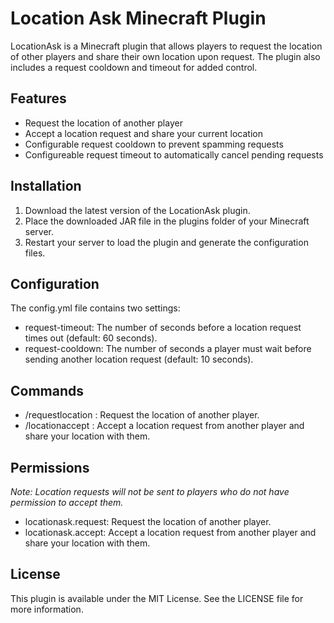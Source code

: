 # Location Ask Minecraft Plugin
LocationAsk is a Minecraft plugin that allows players to request the location of other players and share their own location upon request. The plugin also includes a request cooldown and timeout for added control.

## Features
* Request the location of another player
* Accept a location request and share your current location
* Configurable request cooldown to prevent spamming requests
* Configureable request timeout to automatically cancel pending requests

## Installation
1. Download the latest version of the LocationAsk plugin.
2. Place the downloaded JAR file in the plugins folder of your Minecraft server.
3. Restart your server to load the plugin and generate the configuration files.

## Configuration
The config.yml file contains two settings:
* request-timeout: The number of seconds before a location request times out (default: 60 seconds).
* request-cooldown: The number of seconds a player must wait before sending another location request (default: 10 seconds).

## Commands
* /requestlocation <player>: Request the location of another player.
* /locationaccept <player>: Accept a location request from another player and share your location with them.

## Permissions
*Note: Location requests will not be sent to players who do not have permission to accept them.*
* locationask.request: Request the location of another player.
* locationask.accept: Accept a location request from another player and share your location with them.

## License
This plugin is available under the MIT License. See the LICENSE file for more information.